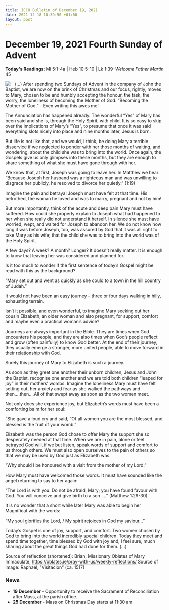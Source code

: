 ```yaml
---
title: ICCH Bulletin of December 19, 2021
date: 2021-12-18 10:39:50 +01:00
layout: post
---
```


# December 19, 2021 Fourth Sunday of Advent
<span style="float: right"><em>Welcome Father Martin</em></span>
**Today's Readings:** Mi 5:1-4a | Heb 10:5-10 | Lk 1:39-45


<img style="float: left; margin-right: 1em;" src="https://upload.wikimedia.org/wikipedia/commons/thumb/9/9e/Visitaci%C3%B3n_de_Rafael.jpg/433px-Visitaci%C3%B3n_de_Rafael.jpg">

(...) After spending two Sundays of Advent in the company of John the Baptist, we are now on the brink of Christmas and our focus, rightly, moves to Mary, chosen to be and humbly accepting the honour, the task, the worry, the loneliness of becoming the Mother of God. “Becoming the Mother of God.” – Even writing this awes me!

The Annunciation has happened already. The wonderful “Yes” of Mary has been said and she is, through the Holy Spirit, with child. It is so easy to skip over the implications of Mary’s “Yes”, to presume that once it was said everything slots nicely into place and nine months later, Jesus is born.

But life is not like that, and we would, I think, be doing Mary a terrible disservice if we neglected to ponder with her those months of waiting, and wondering, about the child she was to bring into the world. Once again, the Gospels give us only glimpses into these months, but they are enough to share something of what she must have gone through with her.

We know that, at first, Joseph was going to leave her. In Matthew we hear: “Because Joseph her husband was a righteous man and was unwilling to disgrace her publicly, he resolved to divorce her quietly.” (1:19)

Imagine the pain and betrayal Joseph must have felt at that time. His betrothed, the woman he loved and was to marry, pregnant and not by him!

But more importantly, think of the acute and deep pain Mary must have suffered. How could she properly explain to Joseph what had happened to her when she really did not understand it herself. In silence she must have worried, wept, and waited for Joseph to abandon her. We do not know how long it was before Joseph, too, was assured by God that it was all right to take Mary as his wife; that the child she was to bring into the world was of the Holy Spirit.

 

A few days? A week? A month? Longer? It doesn’t really matter. It is enough to know that leaving her was considered and planned for.

Is it too much to wonder if the first sentence of today’s Gospel might be read with this as the background?

“Mary set out and went as quickly as she could to a town in the hill country of Judah.”

It would not have been an easy journey – three or four days walking in hilly, exhausting terrain.

Isn’t it possible, and even wonderful, to imagine Mary seeking out her cousin Elizabeth, an older woman and also pregnant, for support, comfort and maybe even a practical woman’s advice?

Journeys are always important in the Bible. They are times when God encounters his people, and they are also times when God’s people reflect and grow (often painfully) to know God better. At the end of their journey, they usually emerge a stronger, more united people, able to move forward in their relationship with God.

Surely this journey of Mary to Elizabeth is such a journey.

As soon as they greet one another their unborn children, Jesus and John the Baptist, recognise one another and we are told both children “leaped for joy” in their mothers’ wombs. Imagine the loneliness Mary must have felt setting out, her anxiety and fear as she walked the pathways and then….then….All of that swept away as soon as the two women meet.

Not only does she experience joy, but Elizabeth’s words must have been a comforting balm for her soul:

“She gave a loud cry and said, “Of all women you are the most blessed, and blessed is the fruit of your womb.”

Elizabeth was the person God chose to offer Mary the support she so desperately needed at that time. When we are in pain, alone or feel betrayed God will, if we but listen, speak words of support and comfort to us through others. We must also open ourselves to the pain of others so that we may be used by God just as Elizabeth was.

“Why should I be honoured with a visit from the mother of my Lord.”

How Mary must have welcomed those words. It must have sounded like the angel returning to say to her again:

“The Lord is with you. Do not be afraid, Mary; you have found favour with God. You will conceive and give birth to a son ….”  (Matthew 1:29-30)

It is no wonder that a short while later Mary was able to begin her Magnificat with the words:

“My soul glorifies the Lord, / My spirit rejoices in God my saviour…”

Today’s Gospel is one of joy, support, and comfort. Two women chosen by God to bring into the world incredibly special children. Today they meet and spend time together, time blessed by God with joy and, I feel sure, much sharing about the great things God had done for them. (...)

Source of reflection (shortened): Brian, Missionary Oblates of Mary Immaculate, https://oblates.ie/pray-with-us/weekly-reflections/
Source of image: Raphael, "Visitacion" (ca. 1517)

### News 

* **19 December** - Opportunity to receive the Sacrament of Reconciliation after Mass, at the parish office.
* **25 December** - Mass on Christmas Day starts at 11:30 am.  
